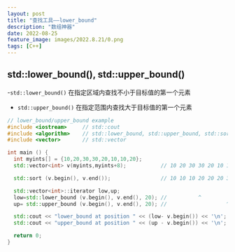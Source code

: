 ```yaml
---
layout: post
title: "查找工具——lower_bound"
description: "数组神器"
date: 2022-08-25
feature_image: images/2022.8.21/0.png 
tags: [C++]
---
```


<!--more-->

## std::lower_bound(), std::upper_bound()

-`std::lower_bound()` 在指定区域内查找不小于目标值的第一个元素

- `std::upper_bound()` 在指定范围内查找大于目标值的第一个元素

```C++
// lower_bound/upper_bound example
#include <iostream>     // std::cout
#include <algorithm>    // std::lower_bound, std::upper_bound, std::sort
#include <vector>       // std::vector

int main () {
  int myints[] = {10,20,30,30,20,10,10,20};
  std::vector<int> v(myints,myints+8);           // 10 20 30 30 20 10 10 20

  std::sort (v.begin(), v.end());                // 10 10 10 20 20 20 30 30

  std::vector<int>::iterator low,up;
  low=std::lower_bound (v.begin(), v.end(), 20); //          ^
  up= std::upper_bound (v.begin(), v.end(), 20); //                   ^

  std::cout << "lower_bound at position " << (low- v.begin()) << '\n';
  std::cout << "upper_bound at position " << (up - v.begin()) << '\n';

  return 0;
}
```